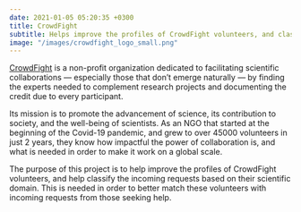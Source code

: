 ```yaml
---
date: 2021-01-05 05:20:35 +0300
title: CrowdFight
subtitle: Helps improve the profiles of CrowdFight volunteers, and classify the incoming requests based on their scientific domain.
image: "/images/crowdfight_logo_small.png"
---
```


[CrowdFight](https://crowdfight.org) is a non-profit organization dedicated to facilitating scientific collaborations — especially those that don’t emerge naturally — by finding the experts needed to complement research projects and documenting the credit due to every participant.

Its mission is to promote the advancement of science, its contribution to society, and the well-being of scientists. As an NGO that started at the beginning of the Covid-19 pandemic, and grew to over 45000 volunteers in just 2 years, they know how impactful the power of collaboration is, and what is needed in order to make it work on a global scale. 

The purpose of this project is to help improve the profiles of CrowdFight volunteers, and help classify the incoming requests based on their scientific domain. This is needed in order to better match these volunteers with incoming requests from those seeking help.
